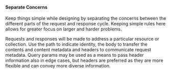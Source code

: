 #### Separate Concerns

Keep things simple while designing by separating the concerns between the
different parts of the request and response cycle. Keeping simple rules here
allows for greater focus on larger and harder problems.

Requests and responses will be made to address a particular resource or
collection. Use the path to indicate identity, the body to transfer the
contents and content metadata and headers to communicate request metadata.
Query params may be used as a means to pass header information also in edge
cases, but headers are preferred as they are more flexible and can convey
more diverse information.
